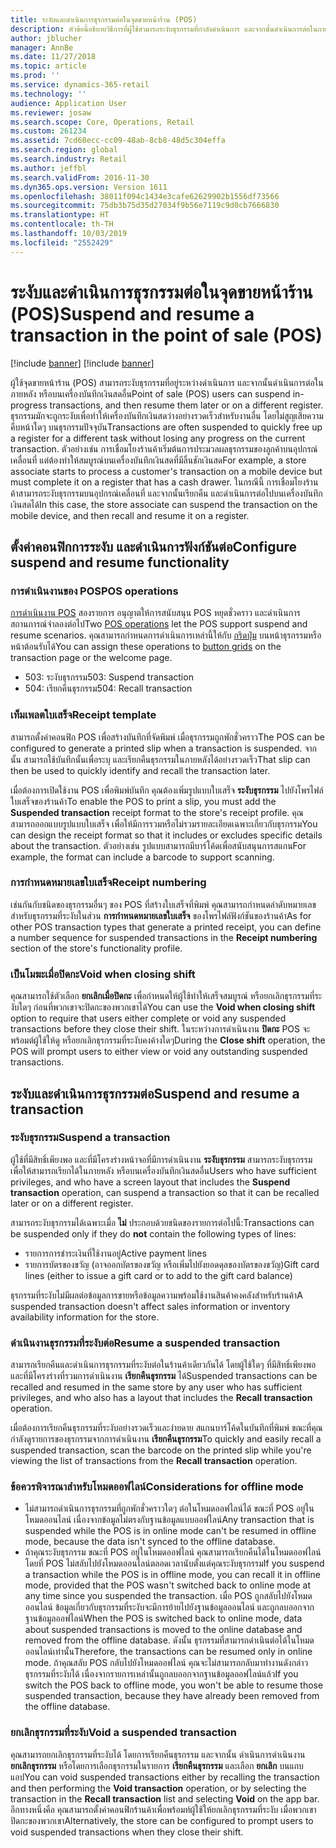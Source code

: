 ```yaml
---
title: ระงับและดำเนินการธุรกรรมต่อในจุดขายหน้าร้าน (POS)
description: หัวข้อนี้อธิบายวิธีการที่ผู้ใช้สามารถระงับธุรกรรมที่กำลังดำเนินการ และจากนั้นดำเนินการต่อในภายหลัง หรือในการลงทะเบียนที่แตกต่างกันโดยการใช้ Dynamics 365 Retail
author: jblucher
manager: AnnBe
ms.date: 11/27/2018
ms.topic: article
ms.prod: ''
ms.service: dynamics-365-retail
ms.technology: ''
audience: Application User
ms.reviewer: josaw
ms.search.scope: Core, Operations, Retail
ms.custom: 261234
ms.assetid: 7cd68ecc-cc09-48ab-8cb8-48d5c304effa
ms.search.region: global
ms.search.industry: Retail
ms.author: jeffbl
ms.search.validFrom: 2016-11-30
ms.dyn365.ops.version: Version 1611
ms.openlocfilehash: 38011f094c1434e3cafe62629902b1556df73566
ms.sourcegitcommit: 75db3b75d35d27034f9b56e7119c9d0cb7666830
ms.translationtype: HT
ms.contentlocale: th-TH
ms.lasthandoff: 10/03/2019
ms.locfileid: "2552429"
---
```

# <a name="suspend-and-resume-a-transaction-in-the-point-of-sale-pos"></a><span data-ttu-id="24703-103">ระงับและดำเนินการธุรกรรมต่อในจุดขายหน้าร้าน (POS)</span><span class="sxs-lookup"><span data-stu-id="24703-103">Suspend and resume a transaction in the point of sale (POS)</span></span>

[!include [banner](includes/banner.md)]
[!include [banner](includes/preview-banner.md)]

<span data-ttu-id="24703-104">ผู้ใช้จุดขายหน้าร้าน (POS) สามารถระงับธุรกรรมที่อยู่ระหว่างดำเนินการ และจากนั้นดำเนินการต่อในภายหลัง หรือบนเครื่องบันทึกเงินสดอื่น</span><span class="sxs-lookup"><span data-stu-id="24703-104">Point of sale (POS) users can suspend in-progress transactions, and then resume them later or on a different register.</span></span> <span data-ttu-id="24703-105">ธุรกรรมมักจะถูกระงับเพื่อทำให้เครื่องบันทึกเงินสดว่างอย่างรวดเร็วสำหรับงานอื่น โดยไม่สูญเสียความคืบหน้าใดๆ บนธุรกรรมปัจจุบัน</span><span class="sxs-lookup"><span data-stu-id="24703-105">Transactions are often suspended to quickly free up a register for a different task without losing any progress on the current transaction.</span></span> <span data-ttu-id="24703-106">ตัวอย่างเช่น การเชื่อมโยงร้านค้าเริ่มต้นการประมวลผลธุรกรรมของลูกค้าบนอุปกรณ์เคลื่อนที่ แต่ต้องทำให้สมบูรณ์บนเครื่องบันทึกเงินสดที่มีลิ้นชักเงินสด</span><span class="sxs-lookup"><span data-stu-id="24703-106">For example, a store associate starts to process a customer's transaction on a mobile device but must complete it on a register that has a cash drawer.</span></span> <span data-ttu-id="24703-107">ในกรณีนี้ การเชื่อมโยงร้านค้าสามารถระงับธุรกรรมบนอุปกรณ์เคลื่อนที่ และจากนั้นเรียกคืน และดำเนินการต่อไปบนเครื่องบันทึกเงินสดได้</span><span class="sxs-lookup"><span data-stu-id="24703-107">In this case, the store associate can suspend the transaction on the mobile device, and then recall and resume it on a register.</span></span>

## <a name="configure-suspend-and-resume-functionality"></a><span data-ttu-id="24703-108">ตั้งค่าคอนฟิกการระงับ และดำเนินการฟังก์ชันต่อ</span><span class="sxs-lookup"><span data-stu-id="24703-108">Configure suspend and resume functionality</span></span>

### <a name="pos-operations"></a><span data-ttu-id="24703-109">การดำเนินงานของ POS</span><span class="sxs-lookup"><span data-stu-id="24703-109">POS operations</span></span>

<span data-ttu-id="24703-110">[การดำเนินงาน POS](pos-operations.md) สองรายการ อนุญาตให้การสนับสนุน POS หยุดชั่วคราว และดำเนินการสถานการณ์จำลองต่อไป</span><span class="sxs-lookup"><span data-stu-id="24703-110">Two [POS operations](pos-operations.md) let the POS support suspend and resume scenarios.</span></span> <span data-ttu-id="24703-111">คุณสามารถกำหนดการดำเนินการเหล่านี้ให้กับ [กริดปุ่ม](pos-screen-layouts.md) บนหน้าธุรกรรมหรือหน้าต้อนรับได้</span><span class="sxs-lookup"><span data-stu-id="24703-111">You can assign these operations to [button grids](pos-screen-layouts.md) on the transaction page or the welcome page.</span></span>

- <span data-ttu-id="24703-112">503: ระงับธุรกรรม</span><span class="sxs-lookup"><span data-stu-id="24703-112">503: Suspend transaction</span></span>
- <span data-ttu-id="24703-113">504: เรียกคืนธุรกรรม</span><span class="sxs-lookup"><span data-stu-id="24703-113">504: Recall transaction</span></span>

### <a name="receipt-template"></a><span data-ttu-id="24703-114">เท็มเพลตใบเสร็จ</span><span class="sxs-lookup"><span data-stu-id="24703-114">Receipt template</span></span>

<span data-ttu-id="24703-115">สามารถตั้งค่าคอนฟิก POS เพื่อสร้างบันทึกที่จัดพิมพ์ เมื่อธุรกรรมถูกพักชั่วคราว</span><span class="sxs-lookup"><span data-stu-id="24703-115">The POS can be configured to generate a printed slip when a transaction is suspended.</span></span> <span data-ttu-id="24703-116">จากนั้น สามารถใช้บันทึกนั้นเพื่อระบุ และเรียกคืนธุรกรรมในภายหลังได้อย่างรวดเร็ว</span><span class="sxs-lookup"><span data-stu-id="24703-116">That slip can then be used to quickly identify and recall the transaction later.</span></span>

<span data-ttu-id="24703-117">เมื่อต้องการเปิดใช้งาน POS เพื่อพิมพ์บันทึก คุณต้องเพิ่มรูปแบบใบเสร็จ **ระงับธุรกรรม** ไปยังโพรไฟล์ใบเสร็จของร้านค้า</span><span class="sxs-lookup"><span data-stu-id="24703-117">To enable the POS to print a slip, you must add the **Suspended transaction** receipt format to the store's receipt profile.</span></span> <span data-ttu-id="24703-118">คุณสามารถออกแบบรูปแบบใบเสร็จ เพื่อให้มีการรวมหรือไม่รวมรายละเอียดเฉพาะเกี่ยวกับธุรกรรม</span><span class="sxs-lookup"><span data-stu-id="24703-118">You can design the receipt format so that it includes or excludes specific details about the transaction.</span></span> <span data-ttu-id="24703-119">ตัวอย่างเช่น รูปแบบสามารถมีบาร์โค้ดเพื่อสนับสนุนการสแกน</span><span class="sxs-lookup"><span data-stu-id="24703-119">For example, the format can include a barcode to support scanning.</span></span>

### <a name="receipt-numbering"></a><span data-ttu-id="24703-120">การกำหนดหมายเลขใบเสร็จ</span><span class="sxs-lookup"><span data-stu-id="24703-120">Receipt numbering</span></span>

<span data-ttu-id="24703-121">เช่นกันกับชนิดของธุรกรรมอื่นๆ ของ POS ที่สร้างใบเสร็จที่พิมพ์ คุณสามารถกำหนดลำดับหมายเลขสำหรับธุรกรรมที่ระงับในส่วน **การกำหนดหมายเลขใบเสร็จ** ของโพรไฟล์ฟังก์ชันของร้านค้า</span><span class="sxs-lookup"><span data-stu-id="24703-121">As for other POS transaction types that generate a printed receipt, you can define a number sequence for suspended transactions in the **Receipt numbering** section of the store's functionality profile.</span></span>

### <a name="void-when-closing-shift"></a><span data-ttu-id="24703-122">เป็นโมฆะเมื่อปิดกะ</span><span class="sxs-lookup"><span data-stu-id="24703-122">Void when closing shift</span></span>

<span data-ttu-id="24703-123">คุณสามารถใช้ตัวเลือก **ยกเลิกเมื่อปิดกะ** เพื่อกำหนดให้ผู้ใช้ทำให้เสร็จสมบูรณ์ หรือยกเลิกธุรกรรมที่ระงับใดๆ ก่อนที่พวกเขาจะปิดกะของพวกเขาได้</span><span class="sxs-lookup"><span data-stu-id="24703-123">You can use the **Void when closing shift** option to require that users either complete or void any suspended transactions before they close their shift.</span></span> <span data-ttu-id="24703-124">ในระหว่างการดำเนินงาน **ปิดกะ** POS จะพร้อมต์ผู้ใช้ให้ดู หรือยกเลิกธุรกรรมที่ระงับคงค้างใดๆ</span><span class="sxs-lookup"><span data-stu-id="24703-124">During the **Close shift** operation, the POS will prompt users to either view or void any outstanding suspended transactions.</span></span>

## <a name="suspend-and-resume-a-transaction"></a><span data-ttu-id="24703-125">ระงับและดำเนินการธุรกรรมต่อ</span><span class="sxs-lookup"><span data-stu-id="24703-125">Suspend and resume a transaction</span></span>

### <a name="suspend-a-transaction"></a><span data-ttu-id="24703-126">ระงับธุรกรรม</span><span class="sxs-lookup"><span data-stu-id="24703-126">Suspend a transaction</span></span>

<span data-ttu-id="24703-127">ผู้ใช้ที่มีสิทธิ์เพียงพอ และที่มีโครงร่างหน้าจอที่มีการดำเนินงาน **ระงับธุรกรรม** สามารถระงับธุรกรรม เพื่อให้สามารถเรียกได้ในภายหลัง หรือบนเครื่องบันทึกเงินสดอื่น</span><span class="sxs-lookup"><span data-stu-id="24703-127">Users who have sufficient privileges, and who have a screen layout that includes the **Suspend transaction** operation, can suspend a transaction so that it can be recalled later or on a different register.</span></span>

<span data-ttu-id="24703-128">สามารถระงับธุรกรรมได้เฉพาะเมื่อ **ไม่** ประกอบด้วยชนิดของรายการต่อไปนี้:</span><span class="sxs-lookup"><span data-stu-id="24703-128">Transactions can be suspended only if they do **not** contain the following types of lines:</span></span>

- <span data-ttu-id="24703-129">รายการการชำระเงินที่ใช้งานอยู่</span><span class="sxs-lookup"><span data-stu-id="24703-129">Active payment lines</span></span>
- <span data-ttu-id="24703-130">รายการบัตรของขวัญ (อาจออกบัตรของขวัญ หรือเพิ่มไปยังยอดดุลของบัตรของขวัญ)</span><span class="sxs-lookup"><span data-stu-id="24703-130">Gift card lines (either to issue a gift card or to add to the gift card balance)</span></span>

<span data-ttu-id="24703-131">ธุรกรรมที่ระงับไม่มีผลต่อข้อมูลการขายหรือข้อมูลความพร้อมใช้งานสินค้าคงคลังสำหรับร้านค้า</span><span class="sxs-lookup"><span data-stu-id="24703-131">A suspended transaction doesn't affect sales information or inventory availability information for the store.</span></span>

### <a name="resume-a-suspended-transaction"></a><span data-ttu-id="24703-132">ดำเนินงานธุรกรรมที่ระงับต่อ</span><span class="sxs-lookup"><span data-stu-id="24703-132">Resume a suspended transaction</span></span>

<span data-ttu-id="24703-133">สามารถเรียกคืนและดำเนินการธุรกรรมที่ระงับต่อในร้านค้าเดียวกันได้ โดยผู้ใช้ใดๆ ที่มีสิทธิ์เพียงพอ และที่มีโครงร่างที่รวมการดำเนินงาน **เรียกคืนธุรกรรม** ได้</span><span class="sxs-lookup"><span data-stu-id="24703-133">Suspended transactions can be recalled and resumed in the same store by any user who has sufficient privileges, and who also has a layout that includes the **Recall transaction** operation.</span></span>

<span data-ttu-id="24703-134">เมื่อต้องการเรียกคืนธุรกรรมที่ระงับอย่างรวดเร็วและง่ายดาย สแกนบาร์โค้ดในบันทึกที่พิมพ์ ขณะที่คุณกำลังดูรายการของธุรกรรมจากการดำเนินงาน **เรียกคืนธุรกรรม**</span><span class="sxs-lookup"><span data-stu-id="24703-134">To quickly and easily recall a suspended transaction, scan the barcode on the printed slip while you're viewing the list of transactions from the **Recall transaction** operation.</span></span>

### <a name="considerations-for-offline-mode"></a><span data-ttu-id="24703-135">ข้อควรพิจารณาสำหรับโหมดออฟไลน์</span><span class="sxs-lookup"><span data-stu-id="24703-135">Considerations for offline mode</span></span>

- <span data-ttu-id="24703-136">ไม่สามารถดำเนินการธุรกรรมที่ถูกพักชั่วคราวใดๆ ต่อในโหมดออฟไลน์ได้ ขณะที่ POS อยู่ในโหมดออนไลน์ เนื่องจากข้อมูลไม่ตรงกับฐานข้อมูลแบบออฟไลน์</span><span class="sxs-lookup"><span data-stu-id="24703-136">Any transaction that is suspended while the POS is in online mode can't be resumed in offline mode, because the data isn't synced to the offline database.</span></span>
- <span data-ttu-id="24703-137">ถ้าคุณระงับธุรกรรม ขณะที่ POS อยู่ในโหมดออฟไลน์ คุณสามารถเรียกคืนได้ในโหมดออฟไลน์ โดยที่ POS ไม่สลับไปยังโหมดออนไลน์ตลอดเวลานับตั้งแต่คุณระงับธุรกรรม</span><span class="sxs-lookup"><span data-stu-id="24703-137">If you suspend a transaction while the POS is in offline mode, you can recall it in offline mode, provided that the POS wasn't switched back to online mode at any time since you suspended the transaction.</span></span> <span data-ttu-id="24703-138">เมื่อ POS ถูกสลับไปยังโหมดออนไลน์ ข้อมูลเกี่ยวกับธุรกรรมที่ระงับจะมีการย้ายไปยังฐานข้อมูลออนไลน์ และถูกลบออกจากฐานข้อมูลออฟไลน์</span><span class="sxs-lookup"><span data-stu-id="24703-138">When the POS is switched back to online mode, data about suspended transactions is moved to the online database and removed from the offline database.</span></span> <span data-ttu-id="24703-139">ดังนั้น ธุรกรรมที่สามารถดำเนินต่อได้ในโหมดออนไลน์เท่านั้น</span><span class="sxs-lookup"><span data-stu-id="24703-139">Therefore, the transactions can be resumed only in online mode.</span></span> <span data-ttu-id="24703-140">ถ้าคุณสลับ POS กลับไปยังโหมดออฟไลน์ คุณจะไม่สามารถกลับมาทำงานดังกล่าวธุรกรรมที่ระงับได้ เนื่องจากรายการเหล่านั้นถูกลบออกจากฐานข้อมูลออฟไลน์แล้ว</span><span class="sxs-lookup"><span data-stu-id="24703-140">If you switch the POS back to offline mode, you won't be able to resume those suspended transaction, because they have already been removed from the offline database.</span></span>

### <a name="void-a-suspended-transaction"></a><span data-ttu-id="24703-141">ยกเลิกธุรกรรมที่ระงับ</span><span class="sxs-lookup"><span data-stu-id="24703-141">Void a suspended transaction</span></span>

<span data-ttu-id="24703-142">คุณสามารถยกเลิกธุรกรรมที่ระงับได้ โดยการเรียกคืนธุรกรรม และจากนั้น ดำเนินการดำเนินงาน **ยกเลิกธุรกรรม** หรือโดยการเลือกธุรกรรมในรายการ **เรียกคืนธุรกรรม** และเลือก **ยกเลิก** บนแถบแอป</span><span class="sxs-lookup"><span data-stu-id="24703-142">You can void suspended transactions either by recalling the transaction and then performing the **Void transaction** operation, or by selecting the transaction in the **Recall transaction** list and selecting **Void** on the app bar.</span></span> <span data-ttu-id="24703-143">อีกทางหนึ่งคือ คุณสามารถตั้งค่าคอนฟิกร้านค้าเพื่อพร้อมท์ผู้ใช้ให้ยกเลิกธุรกรรมที่ระงับ เมื่อพวกเขาปิดกะของพวกเขา</span><span class="sxs-lookup"><span data-stu-id="24703-143">Alternatively, the store can be configured to prompt users to void suspended transactions when they close their shift.</span></span>
